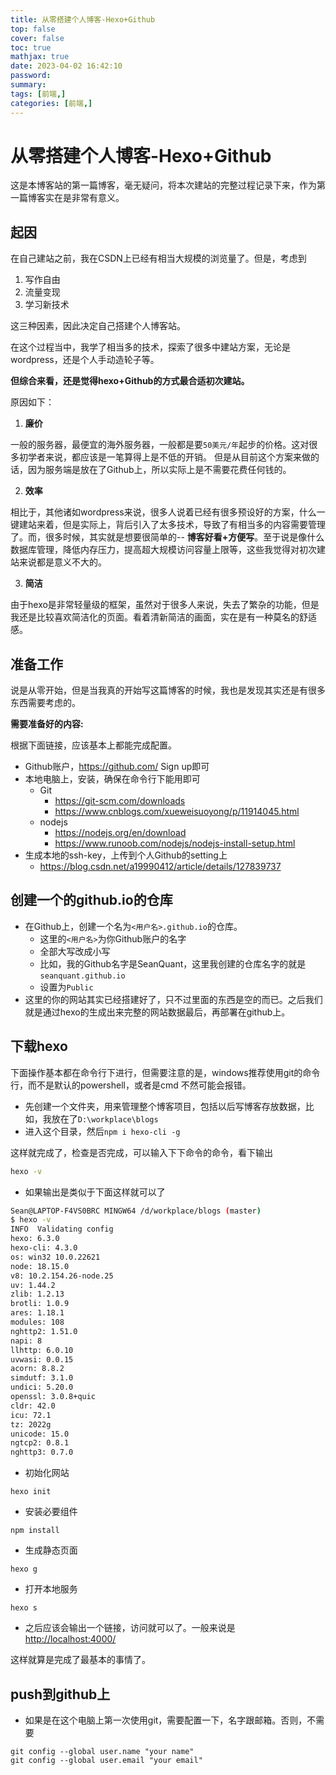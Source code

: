```yaml
---
title: 从零搭建个人博客-Hexo+Github
top: false
cover: false
toc: true
mathjax: true
date: 2023-04-02 16:42:10
password:
summary:
tags: [前端,]
categories: [前端,]
---
```



# 从零搭建个人博客-Hexo+Github

这是本博客站的第一篇博客，毫无疑问，将本次建站的完整过程记录下来，作为第一篇博客实在是非常有意义。

## 起因

在自己建站之前，我在CSDN上已经有相当大规模的浏览量了。但是，考虑到

1. 写作自由
2. 流量变现
3. 学习新技术

这三种因素，因此决定自己搭建个人博客站。

在这个过程当中，我学了相当多的技术，探索了很多中建站方案，无论是wordpress，还是个人手动造轮子等。

**但综合来看，还是觉得hexo+Github的方式最合适初次建站。**

原因如下：

1. **廉价**

一般的服务器，最便宜的海外服务器，一般都是要`50美元/年`起步的价格。这对很多初学者来说，都应该是一笔算得上是不低的开销。
但是从目前这个方案来做的话，因为服务端是放在了Github上，所以实际上是不需要花费任何钱的。

2. **效率**

相比于，其他诸如wordpress来说，很多人说着已经有很多预设好的方案，什么一键建站来着，但是实际上，背后引入了太多技术，导致了有相当多的内容需要管理了。而，很多时候，其实就是想要很简单的-- **博客好看+方便写**。至于说是像什么数据库管理，降低内存压力，提高超大规模访问容量上限等，这些我觉得对初次建站来说都是意义不大的。

3. **简洁**

由于hexo是非常轻量级的框架，虽然对于很多人来说，失去了繁杂的功能，但是我还是比较喜欢简洁化的页面。看着清新简洁的画面，实在是有一种莫名的舒适感。


## 准备工作

说是从零开始，但是当我真的开始写这篇博客的时候，我也是发现其实还是有很多东西需要考虑的。

**需要准备好的内容:**

根据下面链接，应该基本上都能完成配置。

* Github账户，<https://github.com/> Sign up即可
* 本地电脑上，安装，确保在命令行下能用即可
  * Git
    * <https://git-scm.com/downloads>
    * <https://www.cnblogs.com/xueweisuoyong/p/11914045.html>
  * nodejs
    * <https://nodejs.org/en/download> 
    * <https://www.runoob.com/nodejs/nodejs-install-setup.html>
* 生成本地的ssh-key，上传到个人Github的setting上 
  * <https://blog.csdn.net/a19990412/article/details/127839737>


## 创建一个的github.io的仓库

* 在Github上，创建一个名为`<用户名>.github.io`的仓库。
    * 这里的`<用户名>`为你Github账户的名字
    * 全部大写改成小写
    * 比如，我的Github名字是SeanQuant，这里我创建的仓库名字的就是`seanquant.github.io`
    * 设置为`Public`
* 这里的你的网站其实已经搭建好了，只不过里面的东西是空的而已。之后我们就是通过hexo的生成出来完整的网站数据最后，再部署在github上。


## 下载hexo

下面操作基本都在命令行下进行，但需要注意的是，windows推荐使用git的命令行，而不是默认的powershell，或者是cmd
不然可能会报错。

* 先创建一个文件夹，用来管理整个博客项目，包括以后写博客存放数据，比如，我放在了`D:\workplace\blogs`
* 进入这个目录，然后`npm i hexo-cli -g`

这样就完成了，检查是否完成，可以输入下下命令的命令，看下输出

```sh
hexo -v
```

* 如果输出是类似于下面这样就可以了

```bash
Sean@LAPTOP-F4VS0BRC MINGW64 /d/workplace/blogs (master)
$ hexo -v
INFO  Validating config
hexo: 6.3.0
hexo-cli: 4.3.0
os: win32 10.0.22621
node: 18.15.0
v8: 10.2.154.26-node.25
uv: 1.44.2
zlib: 1.2.13
brotli: 1.0.9
ares: 1.18.1
modules: 108
nghttp2: 1.51.0
napi: 8
llhttp: 6.0.10
uvwasi: 0.0.15
acorn: 8.8.2
simdutf: 3.1.0
undici: 5.20.0
openssl: 3.0.8+quic
cldr: 42.0
icu: 72.1
tz: 2022g
unicode: 15.0
ngtcp2: 0.8.1
nghttp3: 0.7.0
```


* 初始化网站

```
hexo init
```

* 安装必要组件


```
npm install
```

* 生成静态页面

```
hexo g
```

* 打开本地服务

```
hexo s
```

* 之后应该会输出一个链接，访问就可以了。一般来说是<http://localhost:4000/>

这样就算是完成了最基本的事情了。


## push到github上

* 如果是在这个电脑上第一次使用git，需要配置一下，名字跟邮箱。否则，不需要 

```
git config --global user.name "your name"
git config --global user.email "your email"
```